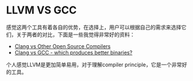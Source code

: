 # LLVM VS GCC

感觉这两个工具有着各自的优势，在选择上，用户可以根据自己的需求来选择它们，关于两者的对比，下面是一些我觉得非常好的资料：

- [Clang vs Other Open Source Compilers](https://clang.llvm.org/comparison.html)
- [Clang vs GCC - which produces better binaries?](https://stackoverflow.com/questions/3187414/clang-vs-gcc-which-produces-better-binaries)

个人感觉LLVM是更加简单易用，对于理解compiler principle，它是一个非常好的工具。

